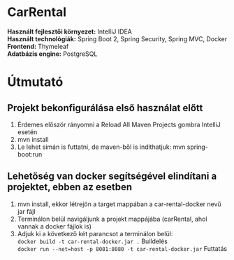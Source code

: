 # CarRental
**Használt fejlesztői környezet:** IntelliJ IDEA<br>
**Használt technológiák:** Spring Boot 2, Spring Security, Spring MVC, Docker<br>
**Frontend:** Thymeleaf<br>
**Adatbázis engine:** PostgreSQL

# Útmutató
## Projekt bekonfigurálása első használat előtt<br>
 
  1. Érdemes először rányomni a Reload All Maven Projects gombra IntelliJ esetén
  2. mvn install
  3. Le lehet simán is futtatni, de maven-ből is indíthatjuk: mvn spring-boot:run
  
## Lehetőség van docker segítségével elindítani a projektet, ebben az esetben

 1. mvn install, ekkor létrejön a target mappában a car-rental-docker nevű jar fájl
 2. Terminálon belül navigáljunk a projekt mappájába (carRental, ahol vannak a docker fájlok is)
 3. Adjuk ki a következő két parancsot a terminálon belül:<br> 
              ```docker build -t car-rental-docker.jar .``` Buildelés<br>
              ```docker run --net=host -p 8081:8080 -t car-rental-docker.jar``` Futtatás
 

